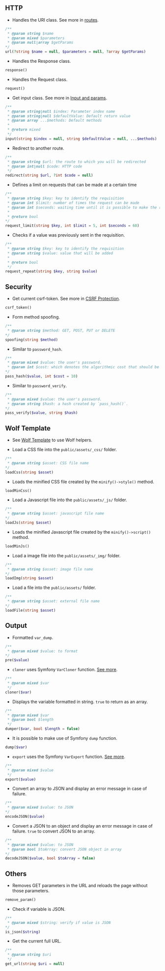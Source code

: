 ## HTTP

- Handles the URI class. See more in [routes](routes.md).

```php
/**
 * @param string $name
 * @param mixed $parameters
 * @param null|array $getParams
*/
url(?string $name = null, $parameters = null, ?array $getParams)
```

- Handles the Response class.

```php
response()
```

- Handles the Request class.

```php
request()
```

- Get input class. See more in [Input and params](input.md).

```php
/**
 * @param string|null $index: Parameter index name
 * @param string|null $defaultValue: Default return value
 * @param array ...$methods: Default methods
 * 
 * @return mixed
 */
input(string $index = null, string $defaultValue = null, ...$methods)
```

- Redirect to another route.

```php
/**
 * @param string $url: the route to which you will be redirected
 * @param int|null $code: HTTP code
 */
redirect(string $url, ?int $code = null)
```

- Defines a limit on requests that can be made at a certain time 

```php
/**
 * @param string $key: key to identify the requisition 
 * @param int $limit: number of times the request can be made
 * @param int $seconds: waiting time until it is possible to make the request again. 
 * 
 * @return bool
*/
request_limit(string $key, int $limit = 5, int $seconds = 60)
```

- Checks if a value was previously sent in the requisition.

```php
/**
 * @param string $key: key to identify the requisition 
 * @param string $value: value that will be added
 * 
 * @return bool
 */
request_repeat(string $key, string $value)
```

## Security

- Get current csrf-token. See more in [CSRF Protection](csrf.md).

```php
csrf_token()
```

- Form method spoofing.

```php
/**
 * @param string $method: GET, POST, PUT or DELETE
*/
spoofing(string $method)
```

- Similar to `password_hash`.

```php
/**
 * @param mixed $value: the user's password. 
 * @param int $cost: which denotes the algorithmic cost that should be used.
*/
pass_hash($value, int $cost = 10)
```

- Similar to `password_verify`.

```php
/**
 * @param mixed $value: the user's password. 
 * @param string $hash: a hash created by `pass_hash()`.
*/
pass_verify($value, string $hash)
```

## Wolf Template

- See [Wolf Template](wolf.md) to use Wolf helpers.

- Load a CSS file into the `public/assets/_css/` folder.

```php
/**
 * @param string $asset: CSS file name
*/
loadCss(string $asset)
```

- Loads the minified CSS file created by the `minify()->style()` method.

```php
loadMinCss()
```

- Load a Javascript file into the `public/assets/_js/` folder.

```php
/**
 * @param string $asset: javascript file name
*/
loadJs(string $asset)
```

- Loads the minified Javascript file created by the `minify()->script()` method.

```php
loadMinJs()
```

- Load a image file into the `public/assets/_img/` folder.

```php
/**
 * @param string $asset: image file name
*/
loadImg(string $asset)
```

- Load a file into the `public/assets/` folder.

```php
/**
 * @param string $asset: external file name
*/
loadFile(string $asset)
```

## Output

- Formatted `var_dump`.

```php
/**
 * @param mixed $value: to format
*/
pre($value)
```

- `cloner` uses Symfony `VarCloner` function. [See more](https://symfony.com/doc/current/components/var_dumper/advanced.html).

```php
/**
 * @param mixed $var
 */
cloner($var)
```

- Displays the variable formatted in string. `true` to return as an array.

```php
/**
 * @param mixed $var
 * @param bool $length
 */
dumper($var, bool $length = false)
```

- It is possible to make use of Symfony `dump` function.

```php
dump($var)
```

- `export` uses the Symfony `VarExport` function. [See more](https://symfony.com/doc/current/components/var_exporter.html).

```php
/**
 * @param mixed $value
 */
export($value)
```

- Convert an array to JSON and display an error message in case of failure.

```php
/**
 * @param mixed $value: to JSON
*/
encodeJSON($value)
```

- Convert a JSON to an object and display an error message in case of failure. `true` to convert JSON to an array.

```php
/**
 * @param mixed $value: to JSON
 * @param bool $toArray: convert JSON object in array
*/
decodeJSON($value, bool $toArray = false)
```

## Others

- Removes GET parameters in the URL and reloads the page without those parameters.

```php
remove_param()
```

- Check if variable is JSON.

```php
/**
 * @param mixed $string: verify if value is JSON
*/
is_json($string)
```

- Get the current full URL.

```php
/**
 * @param string $uri
 */
get_url(string $uri = null)
```